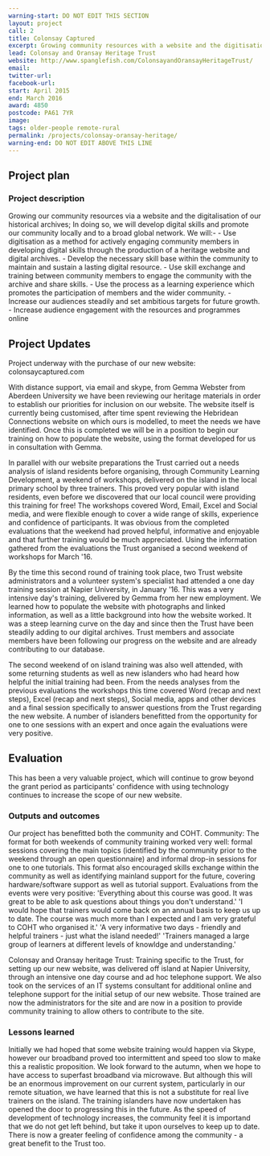 ```yaml
---
warning-start: DO NOT EDIT THIS SECTION
layout: project
call: 2
title: Colonsay Captured
excerpt: Growing community resources with a website and the digitisation of historic archives
lead: Colonsay and Oransay Heritage Trust
website: http://www.spanglefish.com/ColonsayandOransayHeritageTrust/
email: 
twitter-url: 
facebook-url: 
start: April 2015
end: March 2016
award: 4850
postcode: PA61 7YR
image:
tags: older-people remote-rural
permalink: /projects/colonsay-oransay-heritage/
warning-end: DO NOT EDIT ABOVE THIS LINE
---
```



## Project plan

### Project description

Growing our community resources via a website and the digitalisation of our historical archives; In doing so, we will develop digital skills and promote our community locally and to a broad global network. We will:- - Use digitisation as a method for actively engaging community members in developing digital skills through the production of a heritage website and digital archives. - Develop the necessary skill base within the community to maintain and sustain a lasting digital resource. - Use skill exchange and training between community members to engage the community with the archive and share skills. - Use the process as a learning experience which promotes the participation of members and the wider community. - Increase our audiences steadily and set ambitious targets for future growth. - Increase audience engagement with the resources and programmes online


## Project Updates

Project underway with the purchase of our new website: colonsaycaptured.com

With distance support, via email and skype, from Gemma Webster from Aberdeen University we have been reviewing our heritage materials in order to establish our priorities for inclusion on our website. The website itself is currently being customised, after time spent reviewing the Hebridean Connections website on which ours is modelled, to meet the needs we have identified. Once this is completed we will be in a position to begin our training on how to populate the website, using the format developed for us in consultation with Gemma.

In parallel with our website preparations the Trust carried out a needs analysis of island residents before organising, through Community Learning Development, a weekend of workshops, delivered on the island in the local primary school by three trainers. This proved very popular with island residents, even before we discovered that our local council were providing this training for free! The workshops covered Word, Email, Excel and Social media, and were flexible enough to cover a wide range of skills, experience and confidence of participants. It was obvious from the completed evaluations that the weekend had proved helpful, informative and enjoyable and that further training would be much appreciated. Using the information gathered from the evaluations the Trust organised a second weekend of workshops for March '16.

By the time this second round of training took place, two Trust website administrators and a volunteer system's specialist had attended a one day training session at Napier University, in January '16. This was a very intensive day's training, delivered by Gemma from her new employment. We learned how to populate the website with photographs and linked information, as well as a little background into how the website worked. It was a steep learning curve on the day and since then the Trust have been steadily adding to our digital archives. Trust members and associate members have been following our progress on the website and are already contributing to our database.

The second weekend of on island training was also well attended, with some returning students as well as new islanders who had heard how helpful the initial training had been. From the needs analyses from the previous evaluations the workshops this time covered Word (recap and next steps), Excel (recap and next steps), Social media, apps and other devices and a final session specifically to answer questions from the Trust regarding the new website. A number of islanders benefitted from the opportunity for one to one sessions with an expert and once again the evaluations were very positive. 

## Evaluation
This has been a very valuable project, which will continue to grow beyond the grant period as participants' confidence with using technology continues to increase the scope of our new website.


### Outputs and outcomes
Our project has benefitted both the community and COHT.
Community: The format for both weekends of community training worked very well: formal sessions covering the main topics (identified by the community prior to the weekend through an open questionnaire) and informal drop-in sessions for one to one tutorials. This format also encouraged skills exchange within the community as well as identifying mainland support for the future, covering hardware/software support as well as tutorial support.
Evaluations from the events were very positive: 
'Everything about this course was good. It was great to be able to ask questions about things you don't understand.'
'I would hope that trainers would come back on an annual basis to keep us up to date. The course was much more than I expected and I am very grateful to COHT who organised it.'
'A very informative two days - friendly and helpful trainers - just what the island needed!'
'Trainers managed a large group of learners at different levels of knowldge and understanding.'

Colonsay and Oransay heritage Trust: Training specific to the Trust, for setting up our new website, was delivered off island at Napier University, through an intensive one day course and ad hoc telephone support. We also took on the services of an IT systems consultant for additional online and telephone support for the initial setup of our new website. Those trained are now the administrators for the site and are now in a position to provide community training to allow others to contribute to the site.


### Lessons learned

Initially we had hoped that some website training would happen via Skype, however our broadband proved too intermittent and speed too slow to make this a realistic proposition. We look forward to the autumn, when we hope to have access to superfast broadband via microwave. But although this will be an enormous improvement on our current system, particularly in our remote situation, we have learned that this is not a substitute for real live trainers on the island.
The training islanders have now undertaken has opened the door to progressing this in the future. As the speed of development of technology increases, the community feel it is importand that we do not get left behind, but take it upon ourselves to keep up to date. There is now a greater feeling of confidence among the community - a great benefit to the Trust too. 
